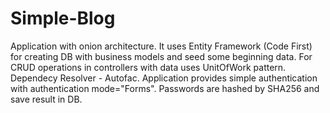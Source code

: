 # Simple-Blog

Application with onion architecture.
It uses Entity Framework (Code First) for creating DB with
business models and seed some beginning data. 
For CRUD operations in controllers with data uses UnitOfWork pattern.
Dependecy Resolver - Autofac.
Application provides simple authentication with authentication mode="Forms".
Passwords are hashed by SHA256 and save result in DB.
